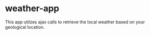# weather-app

This app utilzes ajax calls to retrieve the local weather based on your geological location.
